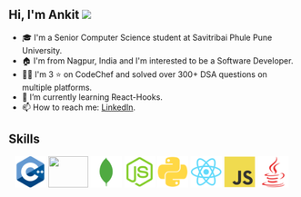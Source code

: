 ## Hi, I'm Ankit <img src="https://emojipedia-us.s3.dualstack.us-west-1.amazonaws.com/thumbs/240/apple/325/waving-hand_1f44b.png" width="30px">

- 🎓 I'm a Senior Computer Science student at Savitribai Phule Pune University.
- 🏠 I'm from Nagpur, India and I'm interested to be a Software Developer.
- 👨‍💻 I'm 3 ⭐ on CodeChef and solved over 300+ DSA questions on multiple platforms.
- 🌱 I’m currently learning React-Hooks.
- 📫 How to reach me: [LinkedIn](https://www.linkedin.com/in/ankit-choudhary-646146197/).

## Skills
<p align="center">
  <img src='https://github.com/devicons/devicon/blob/master/icons/cplusplus/cplusplus-original.svg' width=55px height=55px>
  <img src='https://user-images.githubusercontent.com/11978772/40430986-a0eb7b92-5e63-11e8-80eb-43fe07f664a6.png' width=70px height=55px>
  <img src='https://github.com/devicons/devicon/raw/master/icons/mongodb/mongodb-plain.svg' width=55px height=55px>
  <img src='https://github.com/devicons/devicon/raw/master/icons/nodejs/nodejs-plain.svg' width=55px height=55px>
  <img src='https://github.com/devicons/devicon/raw/master/icons/python/python-plain.svg' width=55px height=55px>
  <img src='https://github.com/devicons/devicon/raw/master/icons/react/react-original.svg' width=55px height=55px>
  <img src='https://github.com/devicons/devicon/raw/master/icons/javascript/javascript-original.svg' width=55px height=55px>
  <img src='https://github.com/devicons/devicon/raw/master/icons/java/java-plain.svg' width=55px height=55px>
</p>
